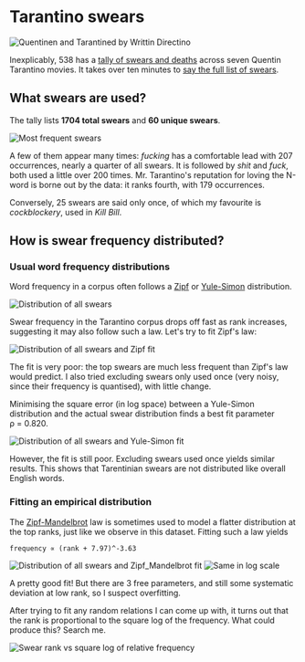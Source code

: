 # Tarantino swears

![Quentinen and Tarantined by Writtin Directino](credits.jpg)

Inexplicably, 538 has a [tally of swears and deaths](https://fivethirtyeight.com/features/complete-catalog-curses-deaths-quentin-tarantino-films/) across seven Quentin Tarantino movies. It takes over ten minutes to [say the full list of swears](poetry.mp3).

## What swears are used?

The tally lists **1704 total swears** and **60 unique swears**.

![Most frequent swears](top_swears.png)

A few of them appear many times: _fucking_ has a comfortable lead with 207 occurrences, nearly a quarter of all swears. It is followed by _shit_ and _fuck_, both used a little over 200 times. Mr. Tarantino's reputation for loving the N-word is borne out by the data: it ranks fourth, with 179 occurrences.

Conversely, 25 swears are said only once, of which my favourite is _cockblockery_, used in _Kill Bill_.

## How is swear frequency distributed?

### Usual word frequency distributions

Word frequency in a corpus often follows a [Zipf](https://en.wikipedia.org/wiki/Zipf%27s_law) or [Yule-Simon](https://en.wikipedia.org/wiki/Yule%E2%80%93Simon_distribution) distribution.

![Distribution of all swears](all_swears.png)

Swear frequency in the Tarantino corpus drops off fast as rank increases, suggesting it may also follow such a law. Let's try to fit Zipf's law:

![Distribution of all swears and Zipf fit](log_zipf.png)

The fit is very poor: the top swears are much less frequent than Zipf's law would predict. I also tried excluding swears only used once (very noisy, since their frequency is quantised), with little change.

Minimising the square error (in log space) between a Yule-Simon distribution and the actual swear distribution finds a best fit parameter ρ = 0.820.

![Distribution of all swears and Yule-Simon fit](log_yule.png)

However, the fit is still poor. Excluding swears used once yields similar results. This shows that Tarentinian swears are not distributed like overall English words.

### Fitting an empirical distribution

The [Zipf-Mandelbrot](https://en.wikipedia.org/wiki/Zipf%E2%80%93Mandelbrot_law) law is sometimes used to model a flatter distribution at the top ranks, just like we observe in this dataset. Fitting such a law yields

```
frequency ∝ (rank + 7.97)^-3.63
```

![Distribution of all swears and Zipf_Mandelbrot fit](zm_transform.png) ![Same in log scale](zm_log.png)

A pretty good fit! But there are 3 free parameters, and still some systematic deviation at low rank, so I suspect overfitting.

After trying to fit any random relations I can come up with, it turns out that the rank is proportional to the square log of the frequency. What could produce this? Search me.

![Swear rank vs square log of relative frequency](custom_fit.png)
